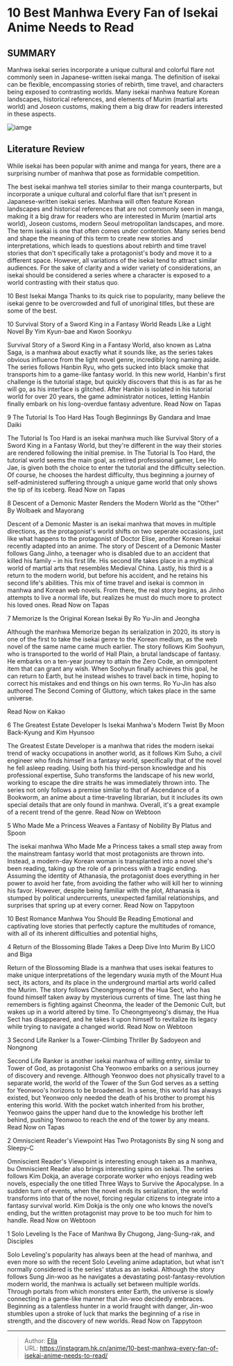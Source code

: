 # 10 Best Manhwa Every Fan of Isekai Anime Needs to Read


## SUMMARY 


 Manhwa isekai series incorporate a unique cultural and colorful flare not commonly seen in Japanese-written isekai manga. 
 The definition of isekai can be flexible, encompassing stories of rebirth, time travel, and characters being exposed to contrasting worlds. 
 Many isekai manhwa feature Korean landscapes, historical references, and elements of Murim (martial arts world) and Joseon customs, making them a big draw for readers interested in these aspects. 

![iamge](https://static1.srcdn.com/wordpress/wp-content/uploads/2024/01/best-isekai-manhwa.jpg)

## Literature Review

While isekai has been popular with anime and manga for years, there are a surprising number of manhwa that pose as formidable competition.




The best isekai manhwa tell stories similar to their manga counterparts, but incorporate a unique cultural and colorful flare that isn&#39;t present in Japanese-written isekai series. Manhwa will often feature Korean landscapes and historical references that are not commonly seen in manga, making it a big draw for readers who are interested in Murim (martial arts world), Joseon customs, modern Seoul metropolitan landscapes, and more.
The term isekai is one that often comes under contention. Many series bend and shape the meaning of this term to create new stories and interpretations, which leads to questions about rebirth and time travel stories that don&#39;t specifically take a protagonist&#39;s body and move it to a different space. However, all variations of the isekai tend to attract similar audiences. For the sake of clarity and a wider variety of considerations, an isekai should be considered a series where a character is exposed to a world contrasting with their status quo.
            
 
 10 Best Isekai Manga 
Thanks to its quick rise to popularity, many believe the isekai genre to be overcrowded and full of unoriginal titles, but these are some of the best.












 








 10  Survival Story of a Sword King in a Fantasy World Reads Like a Light Novel 
By Yim Kyun-bae and Kwon Soonkyu
        

Survival Story of a Sword King in a Fantasy World, also known as Latna Saga, is a manhwa about exactly what it sounds like, as the series takes obvious influence from the light novel genre, incredibly long naming aside. The series follows Hanbin Ryu, who gets sucked into black smoke that transports him to a game-like fantasy world.
In this new world, Hanbin&#39;s first challenge is the tutorial stage, but quickly discovers that this is as far as he will go, as his interface is glitched. After Hanbin is isolated in his tutorial world for over 20 years, the game administrator notices, letting Hanbin finally embark on his long-overdue fantasy adventure.
Read Now on Tapas





 9  The Tutorial Is Too Hard Has Tough Beginnings 
By Gandara and Imae Daiki
        

The Tutorial Is Too Hard is an isekai manhwa much like Survival Story of a Sword King in a Fantasy World, but they&#39;re different in the way their stories are rendered following the initial premise. In The Tutorial Is Too Hard, the tutorial world seems the main goal, as retired professional gamer, Lee Ho Jae, is given both the choice to enter the tutorial and the difficulty selection. Of course, he chooses the hardest difficulty, thus beginning a journey of self-administered suffering through a unique game world that only shows the tip of its iceberg.
Read Now on Tapas





 8  Descent of a Demonic Master Renders the Modern World as the &#34;Other&#34; 
By Wolbaek and Mayorang
        

Descent of a Demonic Master is an isekai manhwa that moves in multiple directions, as the protagonist&#39;s world shifts on two seperate occasions, just like what happens to the protagonist of Doctor Elise, another Korean isekai recently adapted into an anime. The story of Descent of a Demonic Master follows Gang Jinho, a teenager who is disabled due to an accident that killed his family – in his first life.
His second life takes place in a mythical world of martial arts that resembles Medieval China. Lastly, his third is a return to the modern world, but before his accident, and he retains his second life&#39;s abilities. This mix of time travel and isekai is common in manhwa and Korean web novels. From there, the real story begins, as Jinho attempts to live a normal life, but realizes he must do much more to protect his loved ones.
Read Now on Tapas





 7  Memorize Is the Original Korean Isekai 
By Ro Yu-Jin and Jeongha
        

Although the manhwa Memorize began its serialization in 2020, its story is one of the first to take the isekai genre to the Korean medium, as the web novel of the same name came much earlier. The story follows Kim Soohyun, who is transported to the world of Hall Plain, a brutal landscape of fantasy.
He embarks on a ten-year journey to attain the Zero Code, an omnipotent item that can grant any wish. When Soohyun finally achieves this goal, he can return to Earth, but he instead wishes to travel back in time, hoping to correct his mistakes and end things on his own terms.
Ro Yu-Jin has also authored The Second Coming of Gluttony, which takes place in the same universe.


Read Now on Kakao





 6  The Greatest Estate Developer Is Isekai Manhwa&#39;s Modern Twist 
By Moon Back-Kyung and Kim Hyunsoo
        

The Greatest Estate Developer is a manhwa that rides the modern isekai trend of wacky occupations in another world, as it follows Kim Suho, a civil engineer who finds himself in a fantasy world, specifically that of the novel he fell asleep reading. Using both his third-person knowledge and his professional expertise, Suho transforms the landscape of his new world, working to escape the dire straits he was immediately thrown into.
The series not only follows a premise similar to that of Ascendance of a Bookworm, an anime about a time-traveling librarian, but it includes its own special details that are only found in manhwa. Overall, it&#39;s a great example of a recent trend of the genre.
Read Now on Webtoon





 5  Who Made Me a Princess Weaves a Fantasy of Nobility 
By Platus and Spoon


 







The isekai manhwa Who Made Me a Princess takes a small step away from the mainstream fantasy world that most protagonists are thrown into. Instead, a modern-day Korean woman is transplanted into a novel she&#39;s been reading, taking up the role of a princess with a tragic ending.
Assuming the identity of Athanasia, the protagonist does everything in her power to avoid her fate, from avoiding the father who will kill her to winning his favor. However, despite being familiar with the plot, Athanasia is stumped by political undercurrents, unexpected familial relationships, and surprises that spring up at every corner.
Read Now on Tappytoon
            
 
 10 Best Romance Manhwa You Should Be Reading 
Emotional and captivating love stories that perfectly capture the multitudes of romance, with all of its inherent difficulties and potential highs,








 4  Return of the Blossoming Blade Takes a Deep Dive Into Murim 
By LICO and Biga


 







Return of the Blossoming Blade is a manhwa that uses isekai features to make unique interpretations of the legendary wuxia myth of the Mount Hua sect, its actors, and its place in the underground martial arts world called the Murim. The story follows Cheongmyeong of the Hua Sect, who has found himself taken away by mysterious currents of time.
The last thing he remembers is fighting against Cheonma, the leader of the Demonic Cult, but wakes up in a world altered by time. To Cheongmyeong&#39;s dismay, the Hua Sect has disappeared, and he takes it upon himself to revitalize its legacy while trying to navigate a changed world.
Read Now on Webtoon





 3  Second Life Ranker Is a Tower-Climbing Thriller 
By Sadoyeon and Nongnong


 







Second Life Ranker is another isekai manhwa of willing entry, similar to Tower of God, as protagonist Cha Yeonwoo embarks on a serious journey of discovery and revenge. Although Yeonwoo does not physically travel to a separate world, the world of the Tower of the Sun God serves as a setting for Yeonwoo&#39;s horizons to be broadened.
In a sense, this world has always existed, but Yeonwoo only needed the death of his brother to prompt his entering this world. With the pocket watch inherited from his brother, Yeonwoo gains the upper hand due to the knowledge his brother left behind, pushing Yeonwoo to reach the end of the tower by any means.
Read Now on Tapas





 2  Omniscient Reader&#39;s Viewpoint Has Two Protagonists 
By sing N song and Sleepy-C


 







Omniscient Reader&#39;s Viewpoint is interesting enough taken as a manhwa, bu Omniscient Reader also brings interesting spins on isekai. The series follows Kim Dokja, an average corporate worker who enjoys reading web novels, especially the one titled Three Ways to Survive the Apocalypse. In a sudden turn of events, when the novel ends its serialization, the world transforms into that of the novel, forcing regular citizens to integrate into a fantasy survival world. Kim Dokja is the only one who knows the novel’s ending, but the written protagonist may prove to be too much for him to handle.
Read Now on Webtoon





 1  Solo Leveling Is the Face of Manhwa 
By Chugong, Jang-Sung-rak, and Disciples


 







Solo Leveling&#39;s popularity has always been at the head of manhwa, and even more so with the recent Solo Leveling anime adaptation, but what isn&#39;t normally considered is the series&#39; status as an isekai. Although the story follows Sung Jin-woo as he navigates a devastating post-fantasy-revolution modern world, the manhwa is actually set between multiple worlds.
Through portals from which monsters enter Earth, the universe is slowly connecting in a game-like manner that Jin-woo decidedly embraces. Beginning as a talentless hunter in a world fraught with danger, Jin-woo stumbles upon a stroke of luck that marks the beginning of a rise in strength, and the discovery of new worlds.
Read Now on Tappytoon


---

> Author: [Ella](https://instagram.hk.cn/)  
> URL: https://instagram.hk.cn/anime/10-best-manhwa-every-fan-of-isekai-anime-needs-to-read/  

